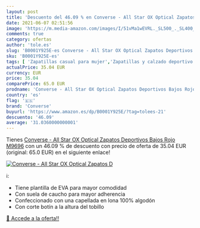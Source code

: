 ```yaml
---
layout: post
title: 'Descuento del 46.09 % en Converse - All Star OX Optical Zapatos D'
date: 2021-06-07 02:51:56
image: 'https://m.media-amazon.com/images/I/51vMa1wEVRL._SL500_._SL400_.jpg'
comments: true
category: ofertas
author: 'tole.es'
slug: 'B0001Y925E-es Converse - All Star OX Optical Zapatos Deportivos Bajos...'
sku: 'B0001Y925E-es'
tags: [ 'Zapatillas casual para mujer','Zapatillas y calzado deportivo para mujer','Zapatos','Zapatos para mujer','Zapatos y complementos','converse','zapatos', ]
actualPrice: 35.04 EUR
currency: EUR
price: 35.04
comparePrice: 65.0 EUR
prodname: 'Converse - All Star OX Optical Zapatos Deportivos Bajos Rojo M9696'
country: 'es'
flag: '🇪🇸'
brand: 'Converse'
buyurl: 'https://www.amazon.es/dp/B0001Y925E/?tag=tolees-21'
descuento: '46.09'
average: '31.0360000000001'
---
```


Tienes [Converse - All Star OX Optical Zapatos Deportivos Bajos Rojo M9696](https://www.amazon.es/dp/B0001Y925E/?tag=tolees-21) con un 46.09 % de descuento con precio de oferta de 35.04 EUR (original: 65.0 EUR) en el siguiente enlace!

[![Converse - All Star OX Optical Zapatos D](https://m.media-amazon.com/images/I/51vMa1wEVRL._SL500_._SL400_.jpg)](https://www.amazon.es/dp/B0001Y925E/?tag=tolees-21)

ℹ️:

- Tiene plantilla de EVA para mayor comodidad
- Con suela de caucho para mayor adherencia
- Confeccionado con una capellada en lona 100% algodón
- Con corte botín a la altura del tobillo

[🛒 Accede a la oferta!!](https://www.amazon.es/dp/B0001Y925E/?tag=tolees-21)
